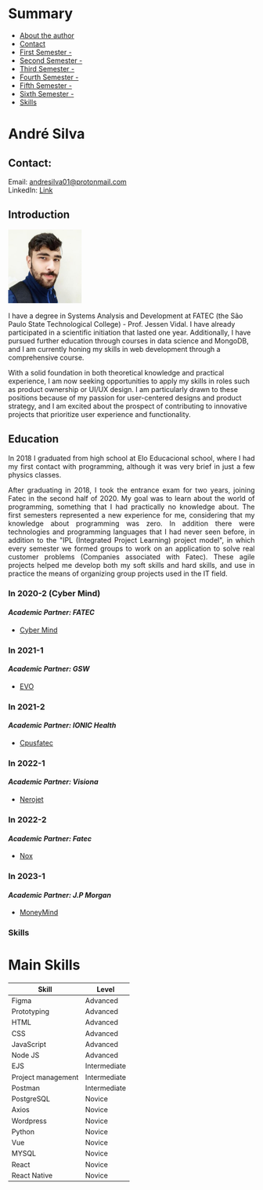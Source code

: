 # Summary

* [About the author](#introduction)
* [Contact](#contact)
* [First Semester - ](#in-2020-2)
* [Second Semester - ](#in-2021-1)
* [Third Semester - ](#in-2021-2)
* [Fourth Semester - ](#in-2022-1)
* [Fifth Semester - ](#in-2022-2)
* [Sixth Semester - ](#in-2023-1)
* [Skills](#skills)

# André Silva

## Contact:
Email: andresilva01@protonmail.com \
LinkedIn: [Link](https://www.linkedin.com/in/andre-silva-silva/)

## Introduction
<div>
<img src="/img/pfp.jpg" alt="Profile photo" width=150 height=150 />
<p>I have a degree in Systems Analysis and Development at FATEC (the São Paulo State Technological College) - Prof. Jessen Vidal. I have already participated in a scientific initiation that lasted one year. Additionally, I have pursued further education through courses in data science and MongoDB, and I am currently honing my skills in web development through a comprehensive course.</p>
  <p>With a solid foundation in both theoretical knowledge and practical experience, I am now seeking opportunities to apply my skills in roles such as product ownership or UI/UX design. I am particularly drawn to these positions because of my passion for user-centered designs and product strategy, and I am excited about the prospect of contributing to innovative projects that prioritize user experience and functionality.</p>
</div>

## Education
<p align="justify">
In 2018 I graduated from high school at Elo Educacional school, where I had my first contact with programming, although it was very brief in just a few physics classes.
</p>
<p align="justify">
After graduating in 2018, I took the entrance exam for two years, joining Fatec in the second half of 2020. My goal was to learn about the world of programming, something that I had practically no knowledge about. The first semesters represented a new experience for me, considering that my knowledge about programming was zero. In addition there were technologies and programming languages that I had never seen before, in addition to the "IPL (Integrated Project Learning) project model", in which every semester we formed groups to work on an application to solve real customer problems (Companies associated with Fatec). These agile projects helped me develop both my soft skills and hard skills, and use in practice the means of organizing group projects used in the IT field.
</p>

### In 2020-2 (Cyber Mind)

#### *Academic Partner: FATEC*
- [Cyber Mind](API1.md)

### In 2021-1

#### *Academic Partner: GSW*
- [EVO](API2.md)

### In 2021-2

#### *Academic Partner: IONIC Health*
- [Cpusfatec](API3.md)

### In 2022-1

#### *Academic Partner: Visiona*
- [Nerojet](API4.md)

### In 2022-2

#### *Academic Partner: Fatec*
- [Nox](API5.md)

### In 2023-1

#### *Academic Partner: J.P Morgan*
- [MoneyMind](API6.md)

### Skills
# Main Skills

| Skill | Level |
| --------- | -------- |
| Figma | Advanced |
| Prototyping | Advanced |
| HTML | Advanced |
| CSS | Advanced |
| JavaScript | Advanced |
| Node JS | Advanced |
| EJS | Intermediate |
| Project management| Intermediate |
| Postman | Intermediate |
| PostgreSQL | Novice |
| Axios | Novice |
| Wordpress | Novice |
| Python | Novice |
| Vue | Novice |
| MYSQL | Novice |
| React | Novice |
| React Native| Novice |
